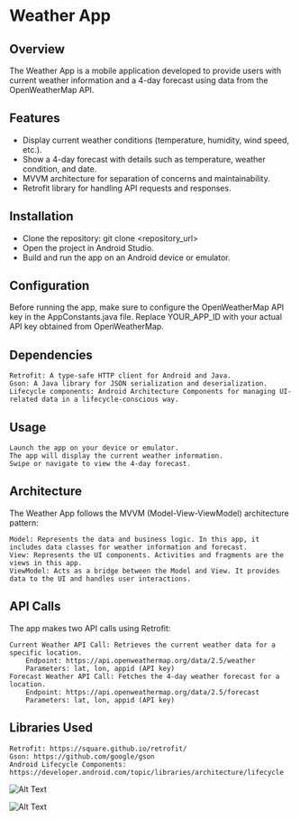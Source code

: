 # Weather App


## Overview
The Weather App is a mobile application developed to provide users with current weather information and a 4-day forecast using data from the OpenWeatherMap API.

## Features

   - Display current weather conditions (temperature, humidity, wind speed, etc.).
   - Show a 4-day forecast with details such as temperature, weather condition, and date.
   - MVVM architecture for separation of concerns and maintainability.
   - Retrofit library for handling API requests and responses.

## Installation

   - Clone the repository: git clone <repository_url>
   - Open the project in Android Studio.
   - Build and run the app on an Android device or emulator.

## Configuration

Before running the app, make sure to configure the OpenWeatherMap API key in the AppConstants.java file. Replace YOUR_APP_ID with your actual API key obtained from OpenWeatherMap.

## Dependencies

    Retrofit: A type-safe HTTP client for Android and Java.
    Gson: A Java library for JSON serialization and deserialization.
    Lifecycle components: Android Architecture Components for managing UI-related data in a lifecycle-conscious way.

## Usage

    Launch the app on your device or emulator.
    The app will display the current weather information.
    Swipe or navigate to view the 4-day forecast.

## Architecture

The Weather App follows the MVVM (Model-View-ViewModel) architecture pattern:

    Model: Represents the data and business logic. In this app, it includes data classes for weather information and forecast.
    View: Represents the UI components. Activities and fragments are the views in this app.
    ViewModel: Acts as a bridge between the Model and View. It provides data to the UI and handles user interactions.

## API Calls

The app makes two API calls using Retrofit:

    Current Weather API Call: Retrieves the current weather data for a specific location.
        Endpoint: https://api.openweathermap.org/data/2.5/weather
        Parameters: lat, lon, appid (API key)
    Forecast Weather API Call: Fetches the 4-day weather forecast for a location.
        Endpoint: https://api.openweathermap.org/data/2.5/forecast
        Parameters: lat, lon, appid (API key)

## Libraries Used

    Retrofit: https://square.github.io/retrofit/
    Gson: https://github.com/google/gson
    Android Lifecycle Components: https://developer.android.com/topic/libraries/architecture/lifecycle

![Alt Text](https://github.com/karnasurendra/WeatherInfo/blob/master/WhatsApp%20Image%202024-04-14%20at%2013.42.33.jpeg)

![Alt Text](https://github.com/karnasurendra/WeatherInfo/blob/master/WhatsApp%20Image%202024-04-14%20at%2013.42.34.jpeg)
